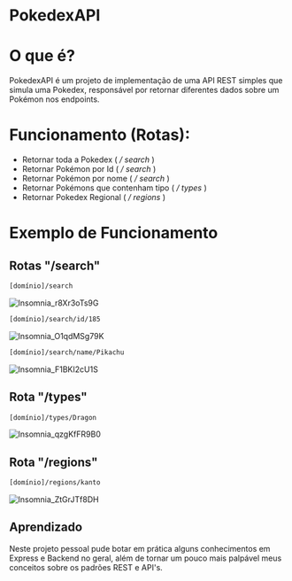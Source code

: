 # PokedexAPI

# O que é?
PokedexAPI é um projeto de implementação de uma API REST simples que simula uma Pokedex, responsável por retornar diferentes dados sobre um Pokémon nos endpoints.

# Funcionamento (Rotas):
- Retornar toda a Pokedex ( _/ search_ )
- Retornar Pokémon por Id ( _/ search_ )
- Retornar Pokémon por nome ( _/ search_ )
- Retornar Pokémons que contenham tipo ( _/ types_ )
- Retornar Pokedex Regional ( _/ regions_ )

# Exemplo de Funcionamento

## Rotas "/search"
```sh
[domínio]/search
```
![Insomnia_r8Xr3oTs9G](https://user-images.githubusercontent.com/68029637/101536031-3734d480-3978-11eb-9a74-198039e6781b.png)

```sh
[domínio]/search/id/185
```

![Insomnia_O1qdMSg79K](https://user-images.githubusercontent.com/68029637/101536110-516eb280-3978-11eb-8317-dcde663ba26a.png)

```sh
[domínio]/search/name/Pikachu
```

![Insomnia_F1BKI2cU1S](https://user-images.githubusercontent.com/68029637/101536163-66e3dc80-3978-11eb-9725-03d2b0feb17d.png)

## Rota "/types"

```sh
[domínio]/types/Dragon
```

![Insomnia_qzgKfFR9B0](https://user-images.githubusercontent.com/68029637/101536240-7fec8d80-3978-11eb-9066-4950677f3a24.png)

## Rota "/regions"

```sh
[domínio]/regions/kanto
```

![Insomnia_ZtGrJTf8DH](https://user-images.githubusercontent.com/68029637/102628014-d2bc0700-4127-11eb-9267-e7f7cc884771.png)

## Aprendizado
Neste projeto pessoal pude botar em prática alguns conhecimentos em Express e Backend no geral, além de tornar um pouco mais palpável meus conceitos sobre os padrões REST e API's.
